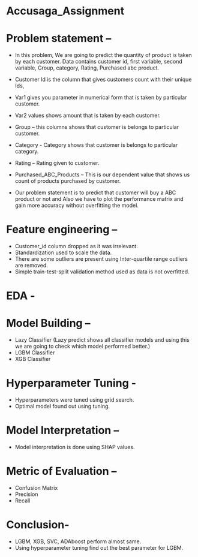 # Accusaga_Assignment

# Problem statement – 
- In this problem, We are going to predict the quantity of product is taken by each customer. Data contains customer id, first variable, second variable, Group, category, Rating, Purchased abc product.
- Customer Id is the column that gives customers count with their unique Ids,
- Var1 gives you parameter in numerical form that is taken by particular customer.
- Var2 values shows amount that is taken by each customer.
- Group – this columns shows that customer is belongs to particular customer.
- Category -  Category shows that customer is belongs to particular category.
- Rating – Rating given to customer.
- Purchased_ABC_Products – This is our dependent value that shows us count of products purchased by customer.

- Our problem statement is to predict that customer will buy a ABC product or not and Also we have to plot the performance matrix and gain more accuracy without overfitting the model.

# Feature engineering –
-	Customer_id column dropped as it was irrelevant.
-	Standardization used to scale the data.
-	There are some outliers are present using Inter-quartile range outliers are removed.
-	Simple train-test-split validation method used as data is not overfitted.

# EDA - 


# Model Building – 
-	Lazy Classifier (Lazy predict shows all classifier models and using this we are going to check which model performed better.)
-	LGBM Classifier
-	XGB Classifier
# Hyperparameter Tuning - 
- Hyperparameters were tuned using grid search.
- Optimal model found out using tuning.


# Model Interpretation –
-	Model interpretation is done using SHAP values.

# Metric of Evaluation – 
-	Confusion Matrix
-	Precision 
-	Recall 

# Conclusion- 
-	LGBM, XGB, SVC, ADAboost perform almost same.
-	Using hyperparameter tuning find out the best parameter for LGBM.
